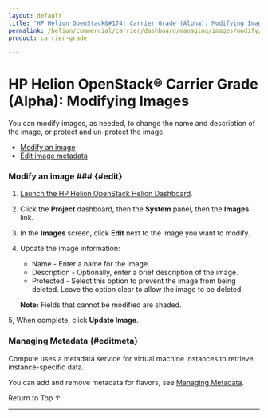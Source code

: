 ```yaml
---
layout: default
title: "HP Helion OpenStack&#174; Carrier Grade (Alpha): Modifying Images"
permalink: /helion/commercial/carrier/dashboard/managing/images/modify/
product: carrier-grade

---
```

<!--UNDER REVISION-->

<script>

function PageRefresh {
onLoad="window.refresh"
}

PageRefresh();

</script>

<!--
<p style="font-size: small;"> <a href="/helion/commercial/carrier/ga1/install/">&#9664; PREV</a> | <a href="/helion/commercial/carrier/ga1/install-overview/">&#9650; UP</a> | <a href="/helion/commercial/carrier/ga1/">NEXT &#9654;</a></p> 
-->

# HP Helion OpenStack&#174; Carrier Grade (Alpha): Modifying Images

You can modify images, as needed, to change the name and description of the image, or protect and un-protect the image.

* [Modify an image](#edit)
* [Edit image metadata](#editmeta)

### Modify an image ### {#edit}

1. [Launch the HP Helion OpenStack Helion Dashboard](/helion/openstack/carrier/dashboard/login/).

2. Click the **Project** dashboard, then the **System** panel, then the **Images** link.

3. In the **Images** screen, click **Edit** next to the image you want to modify.

4. Update the image information:

	* Name - Enter a name for the image.
	* Description - Optionally, enter a brief description of the image.
	* Protected - Select this option to prevent the image from being deleted. Leave the option clear to allow the image to be deleted.

	**Note:** Fields that cannot be modified are shaded.

5, When complete, click **Update Image**. 

### Managing Metadata {#editmeta}

Compute uses a metadata service for virtual machine instances to retrieve instance-specific data. 

You can add and remove metadata for flavors, see [Managing Metadata](/helion/commercial/carrier/dashboard/managing/metadata/).


<a href="#top" style="padding:14px 0px 14px 0px; text-decoration: none;"> Return to Top &#8593; </a>


----
